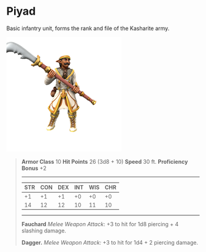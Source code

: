 # Piyad
Basic infantry unit, forms the rank and file of the Kasharite army.

![](../../../../_assets/mobs/Piyad.png)

> **Armor Class** 10
> **Hit Points** 26 (3d8 + 10)
> **Speed** 30 ft.
> **Proficiency Bonus** +2
>
> ---
>
> | STR  | CON  | DEX  | INT  | WIS  | CHR  |
> | ---- | ---- | ---- | ---- | ---- | ---- |
> | +1   | +1   | +1   | +0   | +0   | +0   |
> | 14   | 12   | 12   | 10   | 11   | 10   |
>
> ---
>
> **Fauchard** *Melee Weapon Attack*: +3 to hit for 1d8 piercing + 4 slashing damage.
>
> **Dagger.** *Melee Weapon Attack:* +3 to hit for 1d4 + 2 piercing damage.
